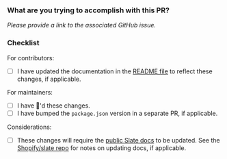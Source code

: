 ### What are you trying to accomplish with this PR?

*Please provide a link to the associated GitHub issue.*


### Checklist
For contributors:
- [ ] I have updated the documentation in the [README file](https://github.com/Shopify/slate-cli/blob/master/README.md) to reflect these changes, if applicable.

For maintainers:
- [ ] I have :tophat:'d these changes.
- [ ] I have bumped the `package.json` version in a separate PR, if applicable.

Considerations:
- [ ] These changes will require the [public Slate docs](https://shopify.github.io/slate/) to be updated.  See the [Shopify/slate repo](https://github.com/Shopify/slate/blob/master/CONTRIBUTING.md#documentation) for notes on updating docs, if applicable.
